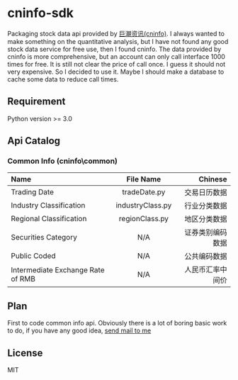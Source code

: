 # cninfo-sdk
Packaging stock data api provided by [巨潮资讯(cninfo)](http://webapi.cninfo.com.cn/).
I always wanted to make something on the quantitative analysis, but I have not found any good stock data service for free use,
then I found cninfo.
The data provided by cninfo is more comprehensive, but an account can only call interface 1000 times for free. It is still not
clear the price of call once. I guess it should not very expensive. So I decided to use it.
Maybe I should make a database to cache some data to reduce call times.

## Requirement
Python version >= 3.0

## Api Catalog

### Common Info (cninfo\common)
Name | File Name | Chinese
:----------- | :-----------: | -----------:
Trading Date | tradeDate.py | 交易日历数据
Industry Classification | industryClass.py | 行业分类数据
Regional Classification | regionClass.py | 地区分类数据
Securities Category | N/A | 证券类别编码数据
Public Coded | N/A | 公共编码数据
Intermediate Exchange Rate of RMB | N/A | 人民币汇率中间价

## Plan
First to code common info api. Obviously there is a lot of boring basic work to do, if you have any good idea,
<a href="mailto:icharm.me@outlook.com">send mail to me</a>

## License
MIT
